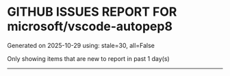 
# GITHUB ISSUES REPORT FOR microsoft/vscode-autopep8


Generated on 2025-10-29 using: stale=30, all=False


Only showing items that are new to report in past 1 day(s)


---




















